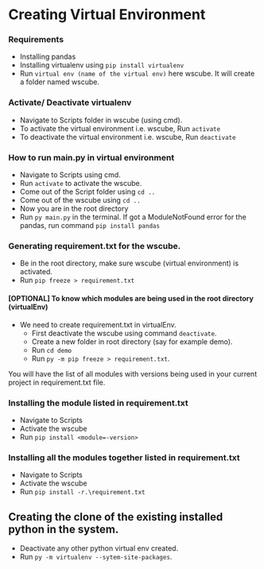 # Creating Virtual Environment

### Requirements

- Installing pandas
- Installing virtualenv using `pip install virtualenv`
- Run `virtual env (name of the virtual env)` here wscube. It will create a folder named wscube.

### Activate/ Deactivate virtualenv

- Navigate to Scripts folder in wscube (using cmd).
- To activate the virtual environment i.e. wscube, Run `activate`
- To deactivate the virtual environment i.e. wscube, Run `deactivate`

### How to run main.py in virtual environment

- Navigate to Scripts using cmd.
- Run `activate` to activate the wscube.
- Come out of the Script folder using `cd ..` 
- Come out of the wscube using `cd ..`
- Now you are in the root directory
- Run `py main.py` in the terminal. If got a ModuleNotFound error for the pandas, run command `pip install pandas`

### Generating requirement.txt for the wscube.

- Be in the root directory, make sure wscube (virtual environment) is activated.
- Run `pip freeze > requirement.txt`

#### [OPTIONAL] To know which modules are being used in the root directory (virtualEnv) 
- We need to create requirement.txt in virtualEnv.
  - First deactivate the wscube using command `deactivate`.
  - Create a new folder in root directory (say for example demo).
  - Run `cd demo`
  - Run `py -m pip freeze > requirement.txt`.
  

You will have the list of all modules with versions being used in your current project in requirement.txt file.

### Installing the module listed in requirement.txt

- Navigate to Scripts
- Activate the wscube
- Run `pip install <module=-version>`

### Installing all the modules together listed in requirement.txt

- Navigate to Scripts
- Activate the wscube
- Run `pip install -r.\requirement.txt`

## Creating the clone of the existing installed python in the system.

- Deactivate any other python virtual env created.
- Run `py -m virtualenv --sytem-site-packages`.

